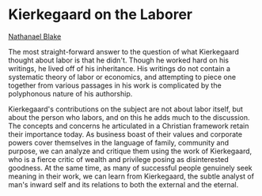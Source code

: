 # Kierkegaard on the Laborer

[Nathanael Blake](bios/blake.md)

The most straight-forward answer to the question of what Kierkegaard thought
about labor is that he didn't. Though he worked hard on his writings, he lived
off of his inheritance. His writings do not contain a systematic theory of
labor or economics, and attempting to piece one together from various passages
in his work is complicated by the polyphonous nature of his authorship. 

Kierkegaard's contributions on the subject are not about labor itself, but
about the person who labors, and on this he adds much to the discussion. The
concepts and concerns he articulated in a Christian framework retain their
importance today. As business boast of their values and corporate powers cover
themselves in the language of family, community and purpose, we can analyze and
critique them using the work of Kierkegaard, who is a fierce critic of wealth
and privilege posing as disinterested goodness.
At the same time, as
many of successful people genuinely seek meaning in their work, we can learn from
Kierkegaard, the subtle analyst of man's inward self and its relations to both
the external and the eternal.

